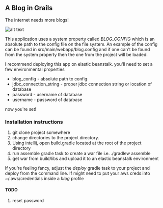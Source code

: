 ## A Blog in Grails

The internet needs more blogs!

![alt text](https://s3-us-west-2.amazonaws.com/atronandbeyond.com/Animated+GIF-downsized.gif)

This application uses a system property called *BLOG_CONFIG* which is an absolute path to the config file on the file system.  An example of the config can be found in src/main/webapp/blog.config and if one can't be found from the system property then the one from the project will be loaded.

I recommend deploying this app on elastic beanstalk.  you'll need to set a few environmental properties

* blog_config - absolute path to config
* jdbc_connection_string - proper jdbc connection string or location of database
* password - username of database
* username - password of database

now you're set!

### Installation instructions

1. git clone project somewhere
2. change directories to the project directory.
3. Using intellij, open build.gradle located at the root of the project directory
4. run assemble gradle task to create a war file i.e. ./gradlew assemble
5. get war from build/libs and upload it to an elastic beanstalk environment

If you're feeling fancy, adjust the *deploy* gradle task to your project and deploy from the command line.  If might need to put your aws creds into ~/.aws/credentials inside a *blog* profile

#### TODO
1. reset password